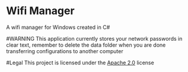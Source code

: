 # Wifi Manager
A wifi manager for Windows created in C#

#WARNING
This application currently stores your network passwords in clear text,
remember to delete the data folder when you are done transferring configurations to another computer

#Legal
This project is licensed under the [Apache 2.0](https://www.apache.org/licenses/LICENSE-2.0.txt) license
